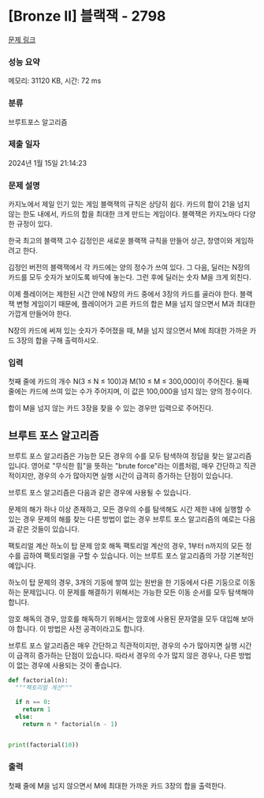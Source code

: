 # [Bronze II] 블랙잭 - 2798 

[문제 링크](https://www.acmicpc.net/problem/2798) 

### 성능 요약

메모리: 31120 KB, 시간: 72 ms

### 분류

브루트포스 알고리즘

### 제출 일자

2024년 1월 15일 21:14:23

### 문제 설명

<p>카지노에서 제일 인기 있는 게임 블랙잭의 규칙은 상당히 쉽다. 카드의 합이 21을 넘지 않는 한도 내에서, 카드의 합을 최대한 크게 만드는 게임이다. 블랙잭은 카지노마다 다양한 규정이 있다.</p>

<p>한국 최고의 블랙잭 고수 김정인은 새로운 블랙잭 규칙을 만들어 상근, 창영이와 게임하려고 한다.</p>

<p>김정인 버전의 블랙잭에서 각 카드에는 양의 정수가 쓰여 있다. 그 다음, 딜러는 N장의 카드를 모두 숫자가 보이도록 바닥에 놓는다. 그런 후에 딜러는 숫자 M을 크게 외친다.</p>

<p>이제 플레이어는 제한된 시간 안에 N장의 카드 중에서 3장의 카드를 골라야 한다. 블랙잭 변형 게임이기 때문에, 플레이어가 고른 카드의 합은 M을 넘지 않으면서 M과 최대한 가깝게 만들어야 한다.</p>

<p>N장의 카드에 써져 있는 숫자가 주어졌을 때, M을 넘지 않으면서 M에 최대한 가까운 카드 3장의 합을 구해 출력하시오.</p>

### 입력 

 <p>첫째 줄에 카드의 개수 N(3 ≤ N ≤ 100)과 M(10 ≤ M ≤ 300,000)이 주어진다. 둘째 줄에는 카드에 쓰여 있는 수가 주어지며, 이 값은 100,000을 넘지 않는 양의 정수이다.</p>

<p>합이 M을 넘지 않는 카드 3장을 찾을 수 있는 경우만 입력으로 주어진다.</p>




## 브루트 포스 알고리즘

브루트 포스 알고리즘은 가능한 모든 경우의 수를 모두 탐색하여 정답을 찾는 알고리즘입니다. 영어로 "무식한 힘"을 뜻하는 "brute force"라는 이름처럼, 매우 간단하고 직관적이지만, 경우의 수가 많아지면 실행 시간이 급격히 증가하는 단점이 있습니다.

브루트 포스 알고리즘은 다음과 같은 경우에 사용될 수 있습니다.

문제의 해가 하나 이상 존재하고, 모든 경우의 수를 탐색해도 시간 제한 내에 실행할 수 있는 경우
문제의 해를 찾는 다른 방법이 없는 경우
브루트 포스 알고리즘의 예로는 다음과 같은 것들이 있습니다.

팩토리얼 계산
하노이 탑 문제
암호 해독
팩토리얼 계산의 경우, 1부터 n까지의 모든 정수를 곱하여 팩토리얼을 구할 수 있습니다. 이는 브루트 포스 알고리즘의 가장 기본적인 예입니다.

하노이 탑 문제의 경우, 3개의 기둥에 쌓여 있는 원반을 한 기둥에서 다른 기둥으로 이동하는 문제입니다. 이 문제를 해결하기 위해서는 가능한 모든 이동 순서를 모두 탐색해야 합니다.

암호 해독의 경우, 암호를 해독하기 위해서는 암호에 사용된 문자열을 모두 대입해 보아야 합니다. 이 방법은 사전 공격이라고도 합니다.

브루트 포스 알고리즘은 매우 간단하고 직관적이지만, 경우의 수가 많아지면 실행 시간이 급격히 증가하는 단점이 있습니다. 따라서 경우의 수가 많지 않은 경우나, 다른 방법이 없는 경우에 사용되는 것이 좋습니다.

```python
def factorial(n):
  """팩토리얼 계산"""

  if n == 0:
    return 1
  else:
    return n * factorial(n - 1)


print(factorial(10))
```
### 출력 

 <p>첫째 줄에 M을 넘지 않으면서 M에 최대한 가까운 카드 3장의 합을 출력한다.</p>

